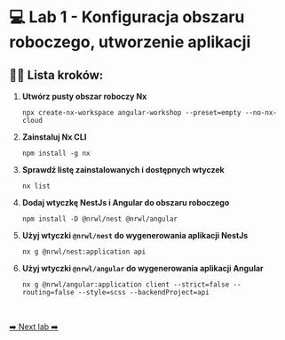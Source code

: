 # 💻 Lab 1 - Konfiguracja obszaru roboczego, utworzenie aplikacji

## 🏋️‍♀️ Lista kroków:

1. **Utwórz pusty obszar roboczy Nx**

   ```shell
   npx create-nx-workspace angular-workshop --preset=empty --no-nx-cloud
   ```

2. **Zainstaluj Nx CLI**

   ```shell
   npm install -g nx
   ```

3. **Sprawdź listę zainstalowanych i dostępnych wtyczek**

   ```shell
   nx list
   ```

4. **Dodaj wtyczkę NestJs i Angular do obszaru roboczego**

   ```shell
   npm install -D @nrwl/nest @nrwl/angular
   ```

6. **Użyj wtyczki `@nrwl/nest` do wygenerowania aplikacji NestJs**

   ```shell
   nx g @nrwl/nest:application api
   ```

7. **Użyj wtyczki `@nrwl/angular` do wygenerowania aplikacji Angular**

   ```shell
   nx g @nrwl/angular:application client --strict=false --routing=false --style=scss --backendProject=api
   ```
<br>

[➡️ Next lab ➡️](./lab_2.md)
